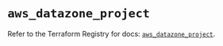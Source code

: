 # `aws_datazone_project`

Refer to the Terraform Registry for docs: [`aws_datazone_project`](https://registry.terraform.io/providers/hashicorp/aws/6.7.0/docs/resources/datazone_project).
